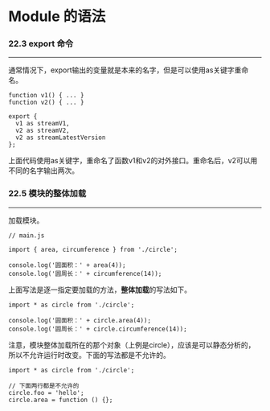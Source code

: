 # Module 的语法

### 22.3 export 命令
***
通常情况下，export输出的变量就是本来的名字，但是可以使用as关键字重命名。

    function v1() { ... }
    function v2() { ... }

    export {
      v1 as streamV1,
      v2 as streamV2,
      v2 as streamLatestVersion
    };

上面代码使用as关键字，重命名了函数v1和v2的对外接口。重命名后，v2可以用不同的名字输出两次。

### 22.5 模块的整体加载
***
加载模块。

    // main.js

    import { area, circumference } from './circle';

    console.log('圆面积：' + area(4));
    console.log('圆周长：' + circumference(14));

上面写法是逐一指定要加载的方法，**整体加载**的写法如下。

    import * as circle from './circle';

    console.log('圆面积：' + circle.area(4));
    console.log('圆周长：' + circle.circumference(14));

注意，模块整体加载所在的那个对象（上例是circle），应该是可以静态分析的，所以不允许运行时改变。下面的写法都是不允许的。

    import * as circle from './circle';

    // 下面两行都是不允许的
    circle.foo = 'hello';
    circle.area = function () {};

